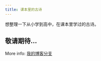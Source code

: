 ```yaml
---
title: 课本里的古诗
---
```

想整理一下从小学到高中，在课本里学过的古诗。

<!-- more -->
<!-- 二级标题 -->
## 敬请期待... 


<!--代码块-->
<!--
``` bash 
$ hexo
```
-->

<!--添加链接-->
More info: [我的博客分支](https://github.com/kissoflove/kissoflove.github.io)
